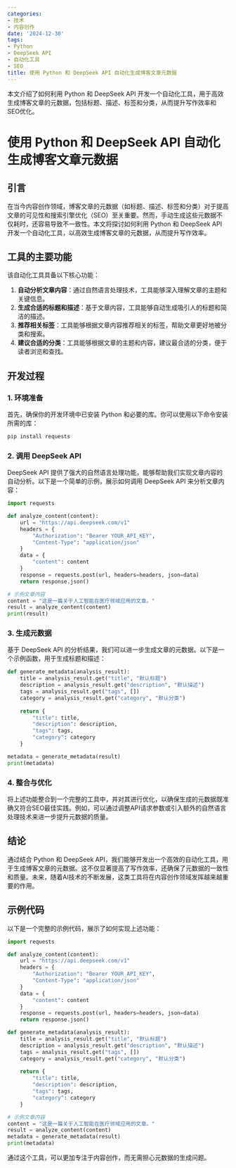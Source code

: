 ```yaml
---
categories:
- 技术
- 内容创作
date: '2024-12-30'
tags:
- Python
- DeepSeek API
- 自动化工具
- SEO
title: 使用 Python 和 DeepSeek API 自动化生成博客文章元数据
---
```


本文介绍了如何利用 Python 和 DeepSeek API 开发一个自动化工具，用于高效生成博客文章的元数据，包括标题、描述、标签和分类，从而提升写作效率和SEO优化。

# 使用 Python 和 DeepSeek API 自动化生成博客文章元数据

## 引言

在当今内容创作领域，博客文章的元数据（如标题、描述、标签和分类）对于提高文章的可见性和搜索引擎优化（SEO）至关重要。然而，手动生成这些元数据不仅耗时，还容易导致不一致性。本文将探讨如何利用 Python 和 DeepSeek API 开发一个自动化工具，以高效生成博客文章的元数据，从而提升写作效率。

## 工具的主要功能

该自动化工具具备以下核心功能：

1. **自动分析文章内容**：通过自然语言处理技术，工具能够深入理解文章的主题和关键信息。
2. **生成合适的标题和描述**：基于文章内容，工具能够自动生成吸引人的标题和简洁的描述。
3. **推荐相关标签**：工具能够根据文章内容推荐相关的标签，帮助文章更好地被分类和搜索。
4. **建议合适的分类**：工具能够根据文章的主题和内容，建议最合适的分类，便于读者浏览和查找。

## 开发过程

### 1. 环境准备

首先，确保你的开发环境中已安装 Python 和必要的库。你可以使用以下命令安装所需的库：

```bash
pip install requests
```

### 2. 调用 DeepSeek API

DeepSeek API 提供了强大的自然语言处理功能，能够帮助我们实现文章内容的自动分析。以下是一个简单的示例，展示如何调用 DeepSeek API 来分析文章内容：

```python
import requests

def analyze_content(content):
    url = "https://api.deepseek.com/v1"
    headers = {
        "Authorization": "Bearer YOUR_API_KEY",
        "Content-Type": "application/json"
    }
    data = {
        "content": content
    }
    response = requests.post(url, headers=headers, json=data)
    return response.json()

# 示例文章内容
content = "这是一篇关于人工智能在医疗领域应用的文章。"
result = analyze_content(content)
print(result)
```

### 3. 生成元数据

基于 DeepSeek API 的分析结果，我们可以进一步生成文章的元数据。以下是一个示例函数，用于生成标题和描述：

```python
def generate_metadata(analysis_result):
    title = analysis_result.get("title", "默认标题")
    description = analysis_result.get("description", "默认描述")
    tags = analysis_result.get("tags", [])
    category = analysis_result.get("category", "默认分类")
    
    return {
        "title": title,
        "description": description,
        "tags": tags,
        "category": category
    }

metadata = generate_metadata(result)
print(metadata)
```

### 4. 整合与优化

将上述功能整合到一个完整的工具中，并对其进行优化，以确保生成的元数据既准确又符合SEO最佳实践。例如，可以通过调整API请求参数或引入额外的自然语言处理技术来进一步提升元数据的质量。

## 结论

通过结合 Python 和 DeepSeek API，我们能够开发出一个高效的自动化工具，用于生成博客文章的元数据。这不仅显著提高了写作效率，还确保了元数据的一致性和质量。未来，随着AI技术的不断发展，这类工具将在内容创作领域发挥越来越重要的作用。

## 示例代码

以下是一个完整的示例代码，展示了如何实现上述功能：

```python
import requests

def analyze_content(content):
    url = "https://api.deepseek.com/v1"
    headers = {
        "Authorization": "Bearer YOUR_API_KEY",
        "Content-Type": "application/json"
    }
    data = {
        "content": content
    }
    response = requests.post(url, headers=headers, json=data)
    return response.json()

def generate_metadata(analysis_result):
    title = analysis_result.get("title", "默认标题")
    description = analysis_result.get("description", "默认描述")
    tags = analysis_result.get("tags", [])
    category = analysis_result.get("category", "默认分类")
    
    return {
        "title": title,
        "description": description,
        "tags": tags,
        "category": category
    }

# 示例文章内容
content = "这是一篇关于人工智能在医疗领域应用的文章。"
result = analyze_content(content)
metadata = generate_metadata(result)
print(metadata)
```

通过这个工具，可以更加专注于内容创作，而无需担心元数据的生成问题。